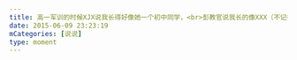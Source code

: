 ```yaml
---
title: 高一军训的时候XJX说我长得好像她一个初中同学，<br>彭教官说我长的像XXX（不记得了），<br>后来军训完了，有人说我长得像18班的某人，PS：我当时20班，<br>上个星期LYT又说她看快乐大本营上有个人长得好像我，那人减肥减了40斤，<br>今天看考场ZFJ又说我长像坐在他边上的一个人，还是个女的！！(#ﾟДﾟ)，<br>结果就是他们所有人放在一起都长得不像，我这张脸是有多大众化？🙃🙃
date: 2015-06-09 23:23:19
mCategories: [说说]
type: moment
---
```


<div id="pics-20150609232319"></div>

<script src="/lib/moment/pics.js"></script>
<script>
var data = [
    {"link": "2015-06-09_000000.jpeg", "type": "shuoshuo"}
];
picsRender(data, "pics-20150609232319");
</script>
